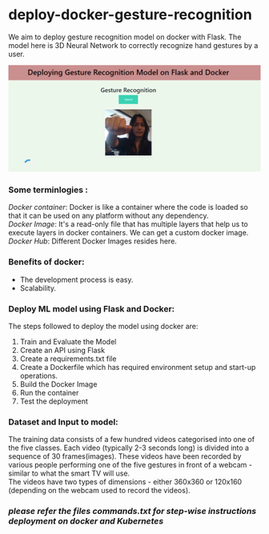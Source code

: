 # deploy-docker-gesture-recognition  
We aim to deploy gesture recognition model on docker with Flask. The model here is 3D Neural Network to correctly recognize hand gestures by a user.   
  
![alt text](https://github.com/Ashutosh27ind/deploy-docker-gesture-recognition/blob/main/gr_docker.PNG?raw=true)  
  
### Some terminlogies :  
   *Docker container*: Docker is like a container where the code is loaded so that it can be used on any platform without any dependency.  
   *Docker Image*: It's a read-only file that has multiple layers that help us to execute layers in docker containers. We can get a custom docker image.  
   *Docker Hub*: Different Docker Images resides here.   
  
### Benefits of docker:  
- The development process is easy.  
- Scalability.  
   
### Deploy ML model using Flask and Docker:  
The steps followed to deploy the model using docker are:   
   1. Train and Evaluate the Model
   2. Create an API using Flask
   3. Create a requirements.txt file
   4. Create a Dockerfile which has required environment setup and start-up operations.
   5. Build the Docker Image
   6. Run the container
   7. Test the deployment

### Dataset and Input to model:
The training data consists of a few hundred videos categorised into one of the five classes. Each video (typically 2-3 seconds long) is divided into a sequence of 30 frames(images). These videos have been recorded by various people performing one of the five gestures in front of a webcam - similar to what the smart TV will use.  
The videos have two types of dimensions - either 360x360 or 120x160 (depending on the webcam used to record the videos). 

### *_please refer the files commands.txt for step-wise instructions deployment on docker and Kubernetes_*
